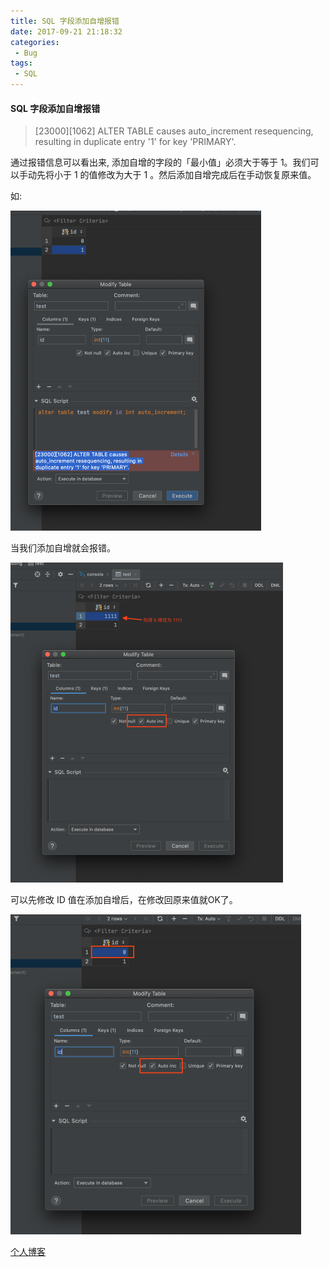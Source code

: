```yaml
---
title: SQL 字段添加自增报错
date: 2017-09-21 21:18:32
categories:
 - Bug
tags:
 - SQL
---
```


#### SQL 字段添加自增报错

> [23000][1062] ALTER TABLE causes auto_increment resequencing, resulting in duplicate entry '1' for key 'PRIMARY'.

通过报错信息可以看出来, 添加自增的字段的「最小值」必须大于等于 1。我们可以手动先将小于 1 的值修改为大于 1 。然后添加自增完成后在手动恢复原来值。

如: 

<img src="images.assets/jt0001.png" style="zoom:50%;" />

当我们添加自增就会报错。

<img src="images.assets/jt0004.png" style="zoom:50%;" />

可以先修改 ID 值在添加自增后，在修改回原来值就OK了。

<img src="images.assets/jt0003.png" style="zoom:50%;" />

[个人博客](isyundong.net)